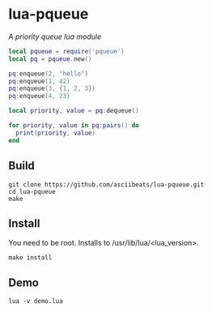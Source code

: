 # lua-pqueue
*A priority queue lua module*
```lua
local pqueue = require('pqueue')
local pq = pqueue.new()

pq:enqueue(2, "hello")
pq:enqueue(1, 42)
pq:enqueue(3, {1, 2, 3})
pq:enqueue(4, 23)

local priority, value = pq:dequeue()

for priority, value in pq:pairs() do
  print(priority, value)
end
```

## Build
```
git clone https://github.com/asciibeats/lua-pqueue.git
cd lua-pqueue
make
```

## Install
You need to be root. Installs to /usr/lib/lua/<lua_version>.
```
make install
```

## Demo
```
lua -v demo.lua
```
